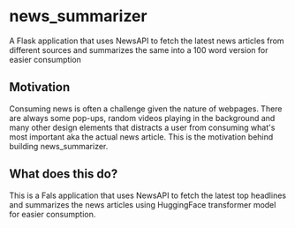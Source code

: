 # news_summarizer
A Flask application that uses NewsAPI to fetch the latest news articles from different sources and summarizes the same into a 100 word version for easier consumption

## Motivation
Consuming news is often a challenge given the nature of webpages. There are always some pop-ups, random videos playing in the background and many other design elements that distracts a user from consuming what's most important aka the actual news article. This is the motivation behind building news_summarizer. 

## What does this do?
This is a Fals application that uses NewsAPI to fetch the latest top headlines and summarizes the news articles using HuggingFace transformer model for easier consumption. 
